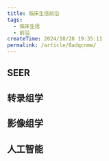 ```yaml
---
title: 临床生信前沿
tags:
  - 临床生信
  - 前沿
createTime: 2024/10/28 19:35:11
permalink: /article/8adqcnmw/
---
```


## SEER

## 转录组学

## 影像组学

## 人工智能
